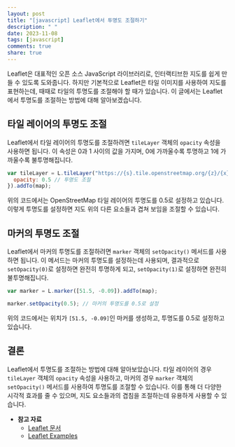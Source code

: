 ```yaml
---
layout: post
title: "[javascript] Leaflet에서 투명도 조절하기"
description: " "
date: 2023-11-08
tags: [javascript]
comments: true
share: true
---
```


Leaflet은 대표적인 오픈 소스 JavaScript 라이브러리로, 인터랙티브한 지도를 쉽게 만들 수 있도록 도와줍니다. 하지만 기본적으로 Leaflet은 타일 이미지를 사용하여 지도를 표현하는데, 때때로 타일의 투명도를 조절해야 할 때가 있습니다. 이 글에서는 Leaflet에서 투명도를 조절하는 방법에 대해 알아보겠습니다.

## 타일 레이어의 투명도 조절

Leaflet에서 타일 레이어의 투명도를 조절하려면 `tileLayer` 객체의 `opacity` 속성을 사용하면 됩니다. 이 속성은 0과 1 사이의 값을 가지며, 0에 가까울수록 투명하고 1에 가까울수록 불투명해집니다.

```javascript
var tileLayer = L.tileLayer("https://{s}.tile.openstreetmap.org/{z}/{x}/{y}.png", {
  opacity: 0.5 // 투명도 조절
}).addTo(map);
```

위의 코드에서는 OpenStreetMap 타일 레이어의 투명도를 0.5로 설정하고 있습니다. 이렇게 투명도를 설정하면 지도 위의 다른 요소들과 겹쳐 보임을 조절할 수 있습니다.

## 마커의 투명도 조절

Leaflet에서 마커의 투명도를 조절하려면 `marker` 객체의 `setOpacity()` 메서드를 사용하면 됩니다. 이 메서드는 마커의 투명도를 설정하는데 사용되며, 결과적으로 `setOpacity(0)`로 설정하면 완전히 투명하게 되고, `setOpacity(1)`로 설정하면 완전히 불투명해집니다.

```javascript
var marker = L.marker([51.5, -0.09]).addTo(map);

marker.setOpacity(0.5); // 마커의 투명도를 0.5로 설정
```

위의 코드에서는 위치가 `[51.5, -0.09]`인 마커를 생성하고, 투명도를 0.5로 설정하고 있습니다.

## 결론

Leaflet에서 투명도를 조절하는 방법에 대해 알아보았습니다. 타일 레이어의 경우 `tileLayer` 객체의 `opacity` 속성을 사용하고, 마커의 경우 `marker` 객체의 `setOpacity()` 메서드를 사용하여 투명도를 조절할 수 있습니다. 이를 통해 더 다양한 시각적 효과를 줄 수 있으며, 지도 요소들과의 겹침을 조절하는데 유용하게 사용할 수 있습니다.

- **참고 자료**
  - [Leaflet 문서](https://leafletjs.com/reference-1.7.1.html)
  - [Leaflet Examples](https://leafletjs.com/examples.html)